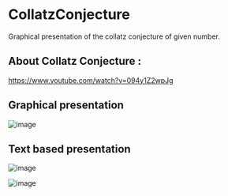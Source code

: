 # CollatzConjecture
Graphical presentation of the collatz conjecture of given number.

## About Collatz Conjecture :
https://www.youtube.com/watch?v=094y1Z2wpJg


## Graphical presentation

![image](https://user-images.githubusercontent.com/10588005/132181750-b2de96f8-a5ef-4c21-ad03-a28c2674e28d.png)

## Text based presentation

![image](https://user-images.githubusercontent.com/10588005/132181816-6e56948d-e10f-4202-bdf6-6bb4aaa33599.png)

![image](https://user-images.githubusercontent.com/10588005/132181865-942f6bdc-55be-4b4e-9a6d-e431291829ee.png)


